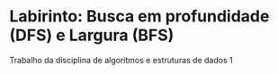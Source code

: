 # Labirinto: Busca em profundidade (DFS) e Largura (BFS)
 Trabalho da disciplina de algoritmos e estruturas de dados 1



